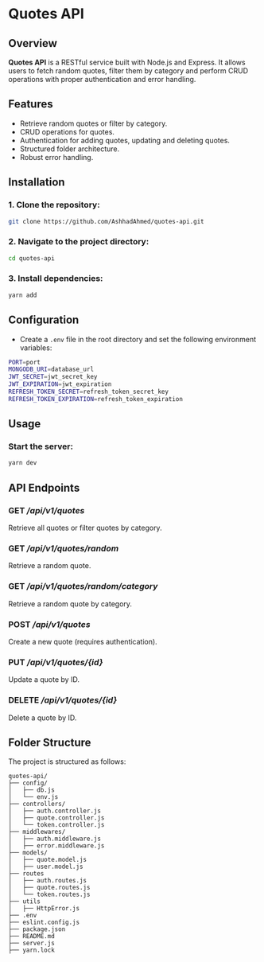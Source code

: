 # Quotes API

## Overview

**Quotes API** is a RESTful service built with Node.js and Express. It allows users to fetch random quotes, filter them by category and perform CRUD operations with proper authentication and error handling.

## Features

- Retrieve random quotes or filter by category.
- CRUD operations for quotes.
- Authentication for adding quotes, updating and deleting quotes.
- Structured folder architecture.
- Robust error handling.

## Installation

### 1. Clone the repository:

```sh
git clone https://github.com/AshhadAhmed/quotes-api.git
```

### 2. Navigate to the project directory:

```sh
cd quotes-api
```

### 3. Install dependencies:

```sh
yarn add
```

## Configuration

- Create a `.env` file in the root directory and set the following environment variables:

```sh
PORT=port
MONGODB_URI=database_url
JWT_SECRET=jwt_secret_key
JWT_EXPIRATION=jwt_expiration
REFRESH_TOKEN_SECRET=refresh_token_secret_key
REFRESH_TOKEN_EXPIRATION=refresh_token_expiration
```

## Usage

### Start the server:

```sh
yarn dev
```

## API Endpoints

### GET **_/api/v1/quotes_**

Retrieve all quotes or filter quotes by category.

### GET **_/api/v1/quotes/random_**

Retrieve a random quote.

### GET **_/api/v1/quotes/random/category_**

Retrieve a random quote by category.

### POST **_/api/v1/quotes_**

Create a new quote (requires authentication).

### PUT **_/api/v1/quotes/{id}_**

Update a quote by ID.

### DELETE **_/api/v1/quotes/{id}_**

Delete a quote by ID.

## Folder Structure

The project is structured as follows:

```
quotes-api/
├── config/
│   ├── db.js
│   └── env.js
├── controllers/
│   ├── auth.controller.js
│   ├── quote.controller.js
│   └── token.controller.js
├── middlewares/
│   ├── auth.middleware.js
│   ├── error.middleware.js
├── models/
│   ├── quote.model.js
│   ├── user.model.js
├── routes
│   ├── auth.routes.js
│   ├── quote.routes.js
│   └── token.routes.js
├── utils
│   ├── HttpError.js
├── .env
├── eslint.config.js
├── package.json
├── README.md
├── server.js
├── yarn.lock
```
